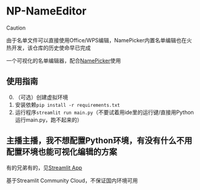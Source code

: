 # NP-NameEditor

> [!caution]
>
> 由于名单文件可以直接使用Office/WPS编辑，NamePicker内置名单编辑也在火热开发，该仓库的历史使命早已完成
>

一个可视化的名单编辑器，配合[NamePicker](https://github.com/NamePickerOrg/NamePicker)使用

## 使用指南

0. （可选）创建虚拟环境
1. 安装依赖`pip install -r requirements.txt`
2. 运行程序`streamlit run main.py`（不要试着用ide里的运行键/直接用Python运行main.py，跑不起来的）

## 主播主播，我不想配置Python环境，有没有什么不用配置环境也能可视化编辑的方案

有的兄弟有的，见[Streamlit App](https://np-nameeditor.streamlit.app/)

基于Streamlit Community Cloud，不保证国内环境可用
